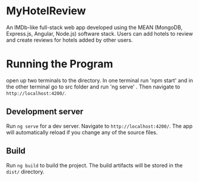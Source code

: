 
# MyHotelReview
An IMDb-like full-stack web app developed using the MEAN (MongoDB, Express.js, Angular, Node.js) software stack. Users can add hotels to review and create reviews for hotels added by other users.

# Running the Program
 open up two terminals to the directory. In one terminal run 'npm start' and in the other terminal go to src folder and run  'ng serve' .
Then navigate to `http://localhost:4200/`.

## Development server

Run `ng serve` for a dev server. Navigate to `http://localhost:4200/`. The app will automatically reload if you change any of the source files.



## Build

Run `ng build` to build the project. The build artifacts will be stored in the `dist/` directory. 

